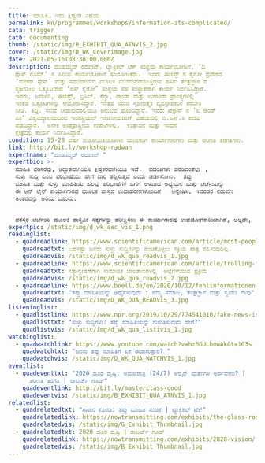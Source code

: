 ```yaml
---
title: ಮಾಹಿತಿ… ಇದು ಕ್ಲಿಷ್ಟಕರ ವಿಷಯ
permalink: kn/programmes/workshops/information-its-complicated/
cata: trigger
catb: documenting
thumb: /static/img/B_EXHIBIT_QUA_ATNVIS_2.jpg
cover: /static/img/D_WK_Coverimage.jpg
date: 2021-05-16T08:30:00.000Z
description: ಮುಹಮ್ಮದ್‌ ರದವಾನ್, ಟ್ಯಾಕ್ಟಿಕಲ್‌ ಟೆಕ್‌ ಸಂಸ್ಥೆಯ ಕಾರ್ಯಯೋಜನೆ, ʼದಿ
  ಗ್ಲಾಸ್‌ ರೂಮ್‌ʼ ನ ಹಿರಿಯ ಕಾರ್ಯಯೋಜನೆ ಸಂಯೋಜಕರು.  ಇವರು ಈಜಿಪ್ಟ್‌ ನ ಕೈರೋ ಪ್ರದೇಶದ
  ʼಮೇಕರ್‌ ಸ್ಪೇಸ್ʼ‌ ಮತ್ತು ಸಮುದಾಯದ ಮೂಲಕ ಮುಂದುವರೆಯುತ್ತಿರುವ ಹಸಿರು ತಂತ್ರಜ್ಞಾನ ದ
  ಸೃಜನಶೀಲ ಒಕ್ಕೂಟವಾದ ʼಐಸ್ ಕೈರೋ” ಸಂಸ್ಥೆಯ ಸಹ ಸಂಸ್ಥಾಪರಾಗಿ ಕಾರ್ಯ ನಿರ್ವಹಿಸಿದ್ದಾರೆ. 
  ಇವರು, ಜರ್ಮನಿ, ಈಜಿಪ್ಟ್‌, ಬ್ರಸಿಲ್‌, ಕೆನ್ಯಾ, ರಾಂಡಾ ಮತ್ತು ಉಗಾಂಡಾ ಪ್ರಾಂತ್ಯಗಳಲ್ಲಿ
  ಇಂತಹ ಒಕ್ಜೂಟಗಳನ್ನು ಆಯೋಜಿಸಿದ್ದಾರೆ, ಇಂತಹ ಯುವ ಸೃಜನಾತ್ಮಕ ವ್ಯವಸ್ತಾಪಕರಿಕೆ ತರಬೇತಿ
  ನೀಡಿ, ತಿದ್ದಿ, ಸಲಹೆ ನೀಡುವುದರಲ್ಲಿಯೂ ಅನುಭವ ಹೊಂದಿದ್ದಾರೆ. ಇವರು ಟೆಕ್ಸಾಸ್‌ ನ ʼಏ ಆಂಡ್‌
  ಎಂʼ ವಿಶ್ವವಿದ್ಯಾಲಯದಿಂದ ಇಂಡಸ್ಟ್ರಿಯಲ್‌ ಇಂಜಿನೀಯರಿಂಗ್‌ ವಿಷಯದಲ್ಲಿ ಬಿ.ಎಸ್.ಸಿ ಪದವಿ
  ಪಡೆದಿದ್ದಾರೆ.  ಅನೇಕ ಅಂತರ್ರಾಷ್ಟ್ರೀಯ ಕಂಪನಿಗಳಲ್ಲಿ,  ಉತ್ಪಾದನೆ ಮತ್ತು ಇಂಧನ
  ಕ್ಷೇತ್ರದಲ್ಲಿ ಕಾರ್ಯ ನಿರ್ವಹಿಸಿದ್ದಾರೆ.
condition: 15-28 ವರ್ಷ ವಯೋಮಿತಿಯೊಳಗಿನ ಯುವಕರಿಗೆ ಕಾರ್ಯಾಗಾರಗಳು ಮತ್ತು ಪರಿಣತಿ ತರಗತಿಗಳು.
link: http://bit.ly/workshop-radwan
expertname: "ಮುಹಮ್ಮದ್‌ ರದವಾನ್‌ "
expertbio: >-
  ಮಾಹಿತಿ ಪರಿಸರವು, ಅದ್ಭುತವಾಗಿಯೂ ಕ್ಲಿಷ್ಟಕರವಾಗಿಯೂ ಇದೆ.  ವದಂತಿಗಳು ಹರಡಿದಂತೆಲ್ಲಾ ,
  ಸುಳ್ಳು ಸುದ್ದಿ ಎಂಬ ಪರಿಭಾಷೆಯು ಹೇಗೆ ದಾರಿ ತಪ್ಪಿಸುತ್ತವೆ ಎಂದು ಚರ್ಚಿಸೋಣ.  ತಪ್ಪು
  ಮಾಹಿತಿ ಮತ್ತು ಸುಳ್ಳು ಮಾಹಿತಿಯ ಹಲವು ಪರಿಭಾಷೆಗಳ ಬಗೆಗೆ ಆಳವಾದ ಅಧ್ಯಯನ ಮತ್ತು ಚರ್ಚೆಯನ್ನು
  ಈ ಆನ್‌ ಲೈನ್‌ ಕಾರ್ಯಾಗಾರದ ಮೂಲಕ ವಾಸ್ತವ ಉದಾಹರಣೆಗಳೊಂದಿಗೆ   ಅನ್ವೇಷಿಸಿ, ಇವೆರಡರ ನಡುವಣ
  ಅಂತರವನ್ನು ಅರಿಯ ಬಹುದು.


  ಪರಸ್ಪರ ಚರ್ಚೆಯ ಮೂಲಕ ವಾಸ್ತವಿಕ ಸತ್ಯಗಳನ್ನು ಪರೀಕ್ಷಿಸಲು ಈ ಕಾರ್ಯಾಗಾರವು ಉಪಯೋಗಕಾರಿಯಾಗಿದೆ, ಅಲ್ಲದೇ,  ತಪ್ಪು ಮಾಹಿತಿಗೆ ಕಾರಣವಾಗುವ ಹಲವು ಅಂಶಗಳನ್ನು ವಿವರವಾಗಿ ಚರ್ಚಿಸಲು, ಒಳ್ಳೆಯ ಅವಕಾಶವೂ ಹೌದು.  ತಪ್ಪು ಮಾಹಿತಿಗಳ ವ್ಯಾಪನವನ್ನು ತಡೆಯಲು ಸಹಕಾರಿಯಾದ ಮೂಲಭೂತ ಡಿಜಿಟಲ್‌ ತಂತ್ರಜ್ಞಾನದ ಬಗೆಗೆ ತಿಳಿದುಕೊಳ್ಳಿ.
expertpic: /static/img/d_wk_sec_vis_1.png
readinglist:
  - quadreadlink: https://www.scientificamerican.com/article/most-people-dont-actively-seek-to-share-fake-news/
    quadreadtxt: ಬಹಳಷ್ಟು ಜನರು ಸುಳ್ಳು ಸುದ್ಧಿಗಳನ್ನು ಹಂಚಿಕೊಳ್ಳಲು ಸಕ್ರಿಯ ಪಾತ್ರ ವಹಿಸುವುದಿಲ್ಲ.
    quadreadvis: /static/img/d_wk_qua_readvis_1.jpg
  - quadreadlink: https://www.scientificamerican.com/article/trolling-for-truth-on-social-media/
    quadreadtxt: ಸತ್ಯಾನ್ವೇಷಣೆಗಾಗಿ ಸಾಮಾಜಿಕ ಜಾಲತಾಣಗಳಲ್ಲಿ  ಅಲ್ಲೆಗೆಳೆಯುವ ಪ್ರಕ್ರಿಯೆ
    quadreadvis: /static/img/d_wk_qua_readvis_2.jpg
  - quadreadlink: https://www.boell.de/en/2020/10/12/fehlinformationen-verstehen-unsere-gesellschaft-unsere-technologie-wir-selbst
    quadreadtxt: "ತಪ್ಪು ಮಾಹಿತಿಯನ್ನು ಅರ್ಥೈಸುವುದು : ನಮ್ಮ ಸಮಾಜ, ತಂತ್ರಜ್ಞಾನ ಮತ್ತು ಸ್ವಯಂ ನಾವು"
    quadreadvis: /static/img/D_WK_QUA_READVIS_3.jpg
listeninglist:
  - quadlistlink: https://www.npr.org/2019/10/29/774541010/fake-news-is-scary-heres-how-to-spot-misinformation
    quadlisttxt: "ಸುಳ್ಳು ಸುದ್ದಿಗಳು: ತಪ್ಪು ಮಾಹಿತಿಯನ್ನು ಗುರುತಿಸುವುದು ಹೇಗೆ?"
    quadlistvis: /static/img/d_wk_qua_listivis_1.jpg
watchinglist:
  - quadwatchlink: https://www.youtube.com/watch?v=hz6GULbowAk&t=103s
    quadwatchtxt: "ಜನರು ತಪ್ಪು ಮಾಹಿತಿಗೆ ಏಕೆ ಈಡಾಗುತ್ತಾರೆ? "
    quadwatchvis: /static/img/D_WK_QUA_WATCHVIS_1.jpg
eventlist:
  - quadeventtxt: "2020 ದೂರ ದೃಷ್ಟಿ: ಅಹೋರಾತ್ರಿ (24/7) ಆನ್ಲೈನ್‌ ವಾರ್ತೆಗಳ ಅರ್ಥವೇನು? |
      ಪರಿಣತಿ ತರಗತಿ | ರಾಬರ್ಟ್‌ ಗೂಡ್‌"
    quadeventlink: http://bit.ly/masterclass-good
    quadeventvis: /static/img/B_EXHIBIT_QUA_ATNVIS_1.jpg
relatedlist:
  - quadrelatedtxt: "ಗಾಜಿನ ಕೊಠಡಿ: ತಪ್ಪು ಮಾಹಿತಿ ಸಂಚಿಕೆ | ಟ್ಯಾಕ್ಟಿಕಲ್‌ ಟೆಕ್"
    quadrelatedlink: https://nowtransmitting.com/exhibits/the-glass-room/
    quadrelatedvis: /static/img/G_Exhibit_Thumbnail.jpg
  - quadrelatedtxt: 2020 ದೂರ ದೃಷ್ಟಿ | ರಾಬರ್ಟ್‌ ಗೂಡ್‌
    quadrelatedlink: https://nowtransmitting.com/exhibits/2020-vision/
    quadrelatedvis: /static/img/B_Exhibit_Thumbnail.jpg
---
```

